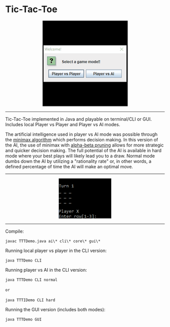 # Tic-Tac-Toe

<p align="center">  
  <img src="./demo/0gui.gif" alt="gui animated" />
</p>

---
Tic-Tac-Toe implemented in Java and playable on terminal/CLI or GUI. Includes local Player vs Player and Player vs AI modes.

The artificial intelligence used in player vs AI mode was possible through the [minimax algorithm](https://en.wikipedia.org/wiki/Minimax) which performs decision making. In this version of the AI, the use of minimax with [alpha-beta pruning](https://en.wikipedia.org/wiki/Alpha%E2%80%93beta_pruning) allows for more strategic and quicker decision making. The full potential of the AI is available in hard mode where your best plays will likely lead you to a draw. Normal mode dumbs down the AI by utilizing a "rationality rate" or, in other words, a defined percentage of time the AI will make an optimal move.

---

<p align="center">
  <img src="./demo/0cli.gif" alt="cli animated" />
</p>

---

Compile:
```
javac TTTDemo.java ai\* cli\* core\* gui\*
```

Running local player vs player in the CLI version:
```
java TTTDemo CLI
```

Running player vs AI in the CLI version:
```
java TTTDemo CLI normal

or

java TTTIDemo CLI hard
```

Running the GUI version (includes both modes):
```
java TTTDemo GUI
```
